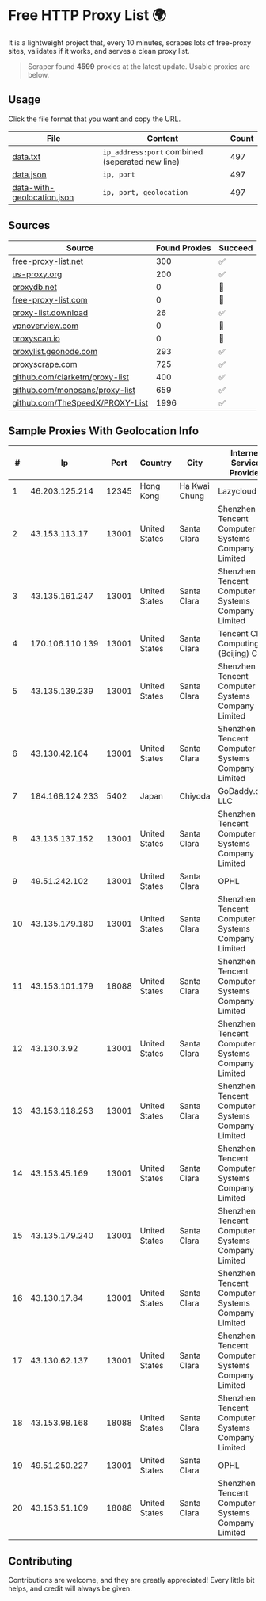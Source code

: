 
# Free HTTP Proxy List 🌍

It is a lightweight project that, every 10 minutes, scrapes lots of free-proxy sites, validates if it works, and serves a clean proxy list.


> Scraper found **4599** proxies at the latest update. Usable proxies are below.

## Usage

Click the file format that you want and copy the URL.


|File|Content|Count|
|----|-------|-----|
|[data.txt](https://raw.githubusercontent.com/themiralay/Proxy-List-World/master/data.txt)|`ip_address:port` combined (seperated new line)|497|
|[data.json](https://raw.githubusercontent.com/themiralay/Proxy-List-World/master/data.json)|`ip, port`|497|
|[data-with-geolocation.json](https://raw.githubusercontent.com/themiralay/Proxy-List-World/master/data-with-geolocation.json)|`ip, port, geolocation`|497|

## Sources

|Source|Found Proxies|Succeed|
|------|-------------|-------|
|[free-proxy-list.net](https://free-proxy-list.net)|300|✅|
|[us-proxy.org](https://www.us-proxy.org)|200|✅|
|[proxydb.net](http://proxydb.net)|0|🚫|
|[free-proxy-list.com](https://free-proxy-list.com/?page=&port=&type%5B%5D=http&type%5B%5D=https&up_time=0&search=Search)|0|🚫|
|[proxy-list.download](https://www.proxy-list.download/HTTP)|26|✅|
|[vpnoverview.com](https://vpnoverview.com/privacy/anonymous-browsing/free-proxy-servers)|0|🚫|
|[proxyscan.io](https://www.proxyscan.io)|0|🚫|
|[proxylist.geonode.com](https://proxylist.geonode.com/api/proxy-list?limit=300&page=1&sort_by=lastChecked&sort_type=desc&protocols=http,https)|293|✅|
|[proxyscrape.com](https://api.proxyscrape.com/v2/?request=displayproxies&protocol=http&timeout=10000&country=all&ssl=all&anonymity=all)|725|✅|
|[github.com/clarketm/proxy-list](https://raw.githubusercontent.com/clarketm/proxy-list/master/proxy-list-raw.txt)|400|✅|
|[github.com/monosans/proxy-list](https://raw.githubusercontent.com/monosans/proxy-list/main/proxies/http.txt)|659|✅|
|[github.com/TheSpeedX/PROXY-List](https://raw.githubusercontent.com/TheSpeedX/PROXY-List/master/http.txt)|1996|✅|


## Sample Proxies With Geolocation Info

|#|Ip|Port|Country|City|Internet Service Provider|
|-|--|----|-------|----|-------------------------|
|1|46.203.125.214|12345|Hong Kong|Ha Kwai Chung|Lazycloud LTD|
|2|43.153.113.17|13001|United States|Santa Clara|Shenzhen Tencent Computer Systems Company Limited|
|3|43.135.161.247|13001|United States|Santa Clara|Shenzhen Tencent Computer Systems Company Limited|
|4|170.106.110.139|13001|United States|Santa Clara|Tencent Cloud Computing (Beijing) Co|
|5|43.135.139.239|13001|United States|Santa Clara|Shenzhen Tencent Computer Systems Company Limited|
|6|43.130.42.164|13001|United States|Santa Clara|Shenzhen Tencent Computer Systems Company Limited|
|7|184.168.124.233|5402|Japan|Chiyoda|GoDaddy.com, LLC|
|8|43.135.137.152|13001|United States|Santa Clara|Shenzhen Tencent Computer Systems Company Limited|
|9|49.51.242.102|13001|United States|Santa Clara|OPHL|
|10|43.135.179.180|13001|United States|Santa Clara|Shenzhen Tencent Computer Systems Company Limited|
|11|43.153.101.179|18088|United States|Santa Clara|Shenzhen Tencent Computer Systems Company Limited|
|12|43.130.3.92|13001|United States|Santa Clara|Shenzhen Tencent Computer Systems Company Limited|
|13|43.153.118.253|13001|United States|Santa Clara|Shenzhen Tencent Computer Systems Company Limited|
|14|43.153.45.169|13001|United States|Santa Clara|Shenzhen Tencent Computer Systems Company Limited|
|15|43.135.179.240|13001|United States|Santa Clara|Shenzhen Tencent Computer Systems Company Limited|
|16|43.130.17.84|13001|United States|Santa Clara|Shenzhen Tencent Computer Systems Company Limited|
|17|43.130.62.137|13001|United States|Santa Clara|Shenzhen Tencent Computer Systems Company Limited|
|18|43.153.98.168|18088|United States|Santa Clara|Shenzhen Tencent Computer Systems Company Limited|
|19|49.51.250.227|13001|United States|Santa Clara|OPHL|
|20|43.153.51.109|18088|United States|Santa Clara|Shenzhen Tencent Computer Systems Company Limited|



## Contributing

Contributions are welcome, and they are greatly appreciated! Every
little bit helps, and credit will always be given.

